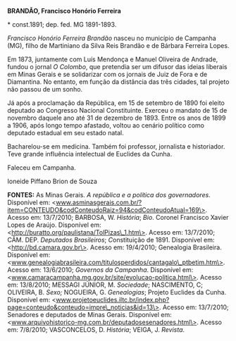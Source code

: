 **BRANDÃO, Francisco Honório Ferreira**

\* const.1891; dep. fed. MG 1891-1893.

*Francisco Honório Ferreira Brandão* nasceu no município de Campanha
(MG), filho de Martiniano da Silva Reis Brandão e de Bárbara Ferreira
Lopes.

Em 1873, juntamente com Luís Mendonça e Manuel Oliveira de Andrade,
fundou o jornal *O Colombo*, que pretendia ser um difusor das ideias
liberais em Minas Gerais e se solidarizar com os jornais de Juiz de Fora
e de Diamantina. No entanto, em função da distância das três cidades,
tal projeto não passou de um sonho.

Já após a proclamação da República, em 15 de setembro de 1890 foi eleito
deputado ao Congresso Nacional Constituinte. Exerceu o mandato de 15 de
novembro daquele ano até 31 de dezembro de 1893. Entre os anos de 1899 a
1906, após longo tempo afastado, voltou ao cenário político como
deputado estadual em seu estado natal.

Bacharelou-se em medicina. Também foi professor, jornalista e
historiador. Teve grande influência intelectual de Euclides da Cunha.

Faleceu em Campanha.

Ioneide Piffano Brion de Souza

**FONTES:** As Minas Gerais. *A república e a política dos
governadores*. Disponível em:
\<www.asminasgerais.com.br/?item=CONTEUDO&codConteudoRaiz=94&codConteudoAtual=169\>.
Acesso em: 13/7/2010; BARBOSA, W. *História*; *Bio*. Coronel Francisco
Xavier Lopes de Araújo. Disponível em:
\<http://buratto.org/paulistana/TolPizas\_1.htm\>. Acesso em: 13/7/2010;
CÂM. DEP. *Deputados Brasileiros*; *C*onstituição de 1891. Disponível
em: \<http://bd.camara.gov.br\>. Acesso em: 19/4/2010; Genealogia
Brasileira. Disponível em:
\<www.genealogiabrasileira.com/titulosperdidos/cantagalo\_ptbetim.htm\>.
Acesso em: 13/6/2010; *Governos da Campanha*. Disponível em:
\<www.camaracampanha.mg.gov.br/site/evolucao-politica.html\>. Acesso em:
13/8/2010; MESSAGI JÚNIOR, M. *Sociedade*; NASCIMENTO, C; OLIVEIRA, B.
*Sexo;* NOGUEIRA, G. *Genealogias*; Projeto Euclides da Cunha.
Disponível em:
\<www.projetoeuclides.iltc.br/index.php?page=conteudo&conteudo=impre\_noticias&id=13\>.
Acesso em: 13/7/2010; Senadores e deputados de Minas Gerais. Disponível
em: \<www.arquivohistorico-mg.com.br/deputadosesenadores.html\>. Acesso
em: 7/8/2010; VASCONCELOS, D. *História*; VEIGA, J. *Revista*.
